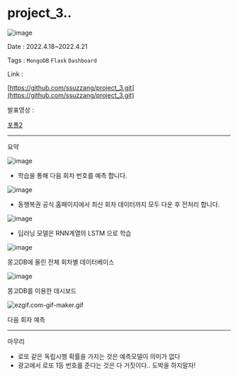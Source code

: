 # project_3..
![image](https://user-images.githubusercontent.com/97435321/190987213-4ea62a9f-9cac-43db-820a-38fddb09ee6b.png)

Date : 2022.4.18~2022.4.21

Tags : `MongoDB` `Flask` `Dashboard` 

Link : 

[https://github.com/ssuzzang/project_3.git](https://github.com/ssuzzang/project_3.git)

발표영상 : 

[포폴2](https://youtu.be/3WPXy63P1Ew)

---

요약

![image](https://user-images.githubusercontent.com/97435321/190987356-35e2d2d3-cf41-462c-afba-e4e83615f909.png)

- 학습을 통해 다음 회차 번호를 예측 합니다.

![image](https://user-images.githubusercontent.com/97435321/190987414-17a3da40-d40a-4a93-9b8a-5d561604e564.png)

- 동행복권 공식 홈페이지에서 최신 회차 데이터까지 모두 다운 후 전처리 합니다.

![image](https://user-images.githubusercontent.com/97435321/190987479-35d1fc8f-e960-4c22-aef9-9b964c76ca4e.png)

- 딥러닝 모델은 RNN계열의 LSTM 으로 학습

![image](https://user-images.githubusercontent.com/97435321/190987537-77848121-8318-44d0-b85f-2766802fdd5b.png)

몽고DB에 올린 전체 회차별 데이터베이스

![image](https://user-images.githubusercontent.com/97435321/190987595-67540e49-3bc3-461f-b3f8-0a8b56a84320.png)

몽고DB를 이용한 데시보드

![ezgif.com-gif-maker.gif](https://s3-us-west-2.amazonaws.com/secure.notion-static.com/3ec94466-ecba-4a8c-9a48-514c1a1c267c/ezgif.com-gif-maker.gif)

다음 회자 예측

---

마무리

- 로또 같은 독립시행 확률을 가지는 것은 예측모델이 의미가 없다
- 광고에서 로또 1등 번호를 준다는 것은 다 거짓이다.. 도박을 하지말자!
